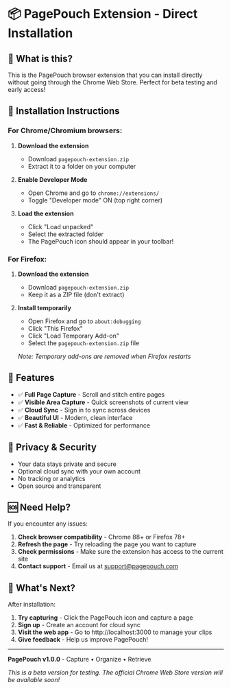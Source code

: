# 📦 PagePouch Extension - Direct Installation

## 🎯 **What is this?**

This is the PagePouch browser extension that you can install directly without going through the Chrome Web Store. Perfect for beta testing and early access!

## 🔧 **Installation Instructions**

### **For Chrome/Chromium browsers:**

1. **Download the extension**
   - Download `pagepouch-extension.zip`
   - Extract it to a folder on your computer

2. **Enable Developer Mode**
   - Open Chrome and go to `chrome://extensions/`
   - Toggle "Developer mode" ON (top right corner)

3. **Load the extension**
   - Click "Load unpacked"
   - Select the extracted folder
   - The PagePouch icon should appear in your toolbar!

### **For Firefox:**

1. **Download the extension**
   - Download `pagepouch-extension.zip`
   - Keep it as a ZIP file (don't extract)

2. **Install temporarily**
   - Open Firefox and go to `about:debugging`
   - Click "This Firefox"
   - Click "Load Temporary Add-on"
   - Select the `pagepouch-extension.zip` file

   *Note: Temporary add-ons are removed when Firefox restarts*

## 🎨 **Features**

- ✅ **Full Page Capture** - Scroll and stitch entire pages
- ✅ **Visible Area Capture** - Quick screenshots of current view
- ✅ **Cloud Sync** - Sign in to sync across devices
- ✅ **Beautiful UI** - Modern, clean interface
- ✅ **Fast & Reliable** - Optimized for performance

## 🔐 **Privacy & Security**

- Your data stays private and secure
- Optional cloud sync with your own account
- No tracking or analytics
- Open source and transparent

## 🆘 **Need Help?**

If you encounter any issues:

1. **Check browser compatibility** - Chrome 88+ or Firefox 78+
2. **Refresh the page** - Try reloading the page you want to capture
3. **Check permissions** - Make sure the extension has access to the current site
4. **Contact support** - Email us at support@pagepouch.com

## 🚀 **What's Next?**

After installation:

1. **Try capturing** - Click the PagePouch icon and capture a page
2. **Sign up** - Create an account for cloud sync
3. **Visit the web app** - Go to http://localhost:3000 to manage your clips
4. **Give feedback** - Help us improve PagePouch!

---

**PagePouch v1.0.0** - Capture • Organize • Retrieve

*This is a beta version for testing. The official Chrome Web Store version will be available soon!*
